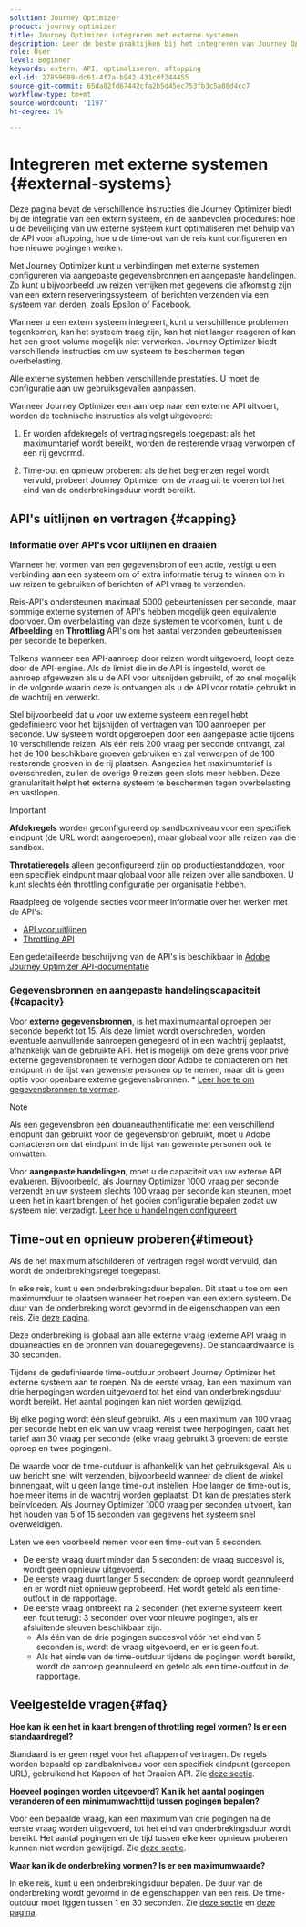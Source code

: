 ```yaml
---
solution: Journey Optimizer
product: journey optimizer
title: Journey Optimizer integreren met externe systemen
description: Leer de beste praktijken bij het integreren van Journey Optimizer met externe systemen
role: User
level: Beginner
keywords: extern, API, optimaliseren, aftopping
exl-id: 27859689-dc61-4f7a-b942-431cdf244455
source-git-commit: 65da82fd67442cfa2b5d45ec753fb3c5a86d4cc7
workflow-type: tm+mt
source-wordcount: '1197'
ht-degree: 1%

---
```


# Integreren met externe systemen {#external-systems}

Deze pagina bevat de verschillende instructies die Journey Optimizer biedt bij de integratie van een extern systeem, en de aanbevolen procedures: hoe u de beveiliging van uw externe systeem kunt optimaliseren met behulp van de API voor aftopping, hoe u de time-out van de reis kunt configureren en hoe nieuwe pogingen werken.

Met Journey Optimizer kunt u verbindingen met externe systemen configureren via aangepaste gegevensbronnen en aangepaste handelingen. Zo kunt u bijvoorbeeld uw reizen verrijken met gegevens die afkomstig zijn van een extern reserveringssysteem, of berichten verzenden via een systeem van derden, zoals Epsilon of Facebook.

Wanneer u een extern systeem integreert, kunt u verschillende problemen tegenkomen, kan het systeem traag zijn, kan het niet langer reageren of kan het een groot volume mogelijk niet verwerken. Journey Optimizer biedt verschillende instructies om uw systeem te beschermen tegen overbelasting.

Alle externe systemen hebben verschillende prestaties. U moet de configuratie aan uw gebruiksgevallen aanpassen.

Wanneer Journey Optimizer een aanroep naar een externe API uitvoert, worden de technische instructies als volgt uitgevoerd:

1. Er worden afdekregels of vertragingsregels toegepast: als het maximumtarief wordt bereikt, worden de resterende vraag verworpen of een rij gevormd.

2. Time-out en opnieuw proberen: als de het begrenzen regel wordt vervuld, probeert Journey Optimizer om de vraag uit te voeren tot het eind van de onderbrekingsduur wordt bereikt.

## API&#39;s uitlijnen en vertragen {#capping}

### Informatie over API&#39;s voor uitlijnen en draaien

Wanneer het vormen van een gegevensbron of een actie, vestigt u een verbinding aan een systeem om of extra informatie terug te winnen om in uw reizen te gebruiken of berichten of API vraag te verzenden.

Reis-API&#39;s ondersteunen maximaal 5000 gebeurtenissen per seconde, maar sommige externe systemen of API&#39;s hebben mogelijk geen equivalente doorvoer. Om overbelasting van deze systemen te voorkomen, kunt u de **Afbeelding** en **Throttling** API&#39;s om het aantal verzonden gebeurtenissen per seconde te beperken.

Telkens wanneer een API-aanroep door reizen wordt uitgevoerd, loopt deze door de API-engine. Als de limiet die in de API is ingesteld, wordt de aanroep afgewezen als u de API voor uitsnijden gebruikt, of zo snel mogelijk in de volgorde waarin deze is ontvangen als u de API voor rotatie gebruikt in de wachtrij en verwerkt.

Stel bijvoorbeeld dat u voor uw externe systeem een regel hebt gedefinieerd voor het bijsnijden of vertragen van 100 aanroepen per seconde. Uw systeem wordt opgeroepen door een aangepaste actie tijdens 10 verschillende reizen. Als één reis 200 vraag per seconde ontvangt, zal het de 100 beschikbare groeven gebruiken en zal verwerpen of de 100 resterende groeven in de rij plaatsen. Aangezien het maximumtarief is overschreden, zullen de overige 9 reizen geen slots meer hebben. Deze granulariteit helpt het externe systeem te beschermen tegen overbelasting en vastlopen.

>[!IMPORTANT]
>
>**Afdekregels** worden geconfigureerd op sandboxniveau voor een specifiek eindpunt (de URL wordt aangeroepen), maar globaal voor alle reizen van die sandbox.
>
>**Throtatieregels** alleen geconfigureerd zijn op productiestanddozen, voor een specifiek eindpunt maar globaal voor alle reizen over alle sandboxen. U kunt slechts één throttling configuratie per organisatie hebben.

Raadpleeg de volgende secties voor meer informatie over het werken met de API&#39;s:

* [API voor uitlijnen](capping.md)
* [Throttling API](throttling.md)

Een gedetailleerde beschrijving van de API&#39;s is beschikbaar in [Adobe Journey Optimizer API-documentatie](https://developer.adobe.com/journey-optimizer-apis/references/journeys/)

### Gegevensbronnen en aangepaste handelingscapaciteit {#capacity}

Voor **externe gegevensbronnen**, is het maximumaantal oproepen per seconde beperkt tot 15. Als deze limiet wordt overschreden, worden eventuele aanvullende aanroepen genegeerd of in een wachtrij geplaatst, afhankelijk van de gebruikte API. Het is mogelijk om deze grens voor privé externe gegevensbronnen te verhogen door Adobe te contacteren om het eindpunt in de lijst van gewenste personen op te nemen, maar dit is geen optie voor openbare externe gegevensbronnen. * [Leer hoe te om gegevensbronnen te vormen](../datasource/about-data-sources.md).

>[!NOTE]
>
>Als een gegevensbron een douaneauthentificatie met een verschillend eindpunt dan gebruikt voor de gegevensbron gebruikt, moet u Adobe contacteren om dat eindpunt in de lijst van gewenste personen ook te omvatten.

Voor **aangepaste handelingen**, moet u de capaciteit van uw externe API evalueren. Bijvoorbeeld, als Journey Optimizer 1000 vraag per seconde verzendt en uw systeem slechts 100 vraag per seconde kan steunen, moet u een het in kaart brengen of het gooien configuratie bepalen zodat uw systeem niet verzadigt. [Leer hoe u handelingen configureert](../action/action.md)

## Time-out en opnieuw proberen{#timeout}

Als de het maximum afschilderen of vertragen regel wordt vervuld, dan wordt de onderbrekingsregel toegepast.

In elke reis, kunt u een onderbrekingsduur bepalen. Dit staat u toe om een maximumduur te plaatsen wanneer het roepen van een extern systeem. De duur van de onderbreking wordt gevormd in de eigenschappen van een reis. Zie [deze pagina](../building-journeys/journey-gs.md#timeout_and_error).

Deze onderbreking is globaal aan alle externe vraag (externe API vraag in douaneacties en de bronnen van douanegegevens). De standaardwaarde is 30 seconden.

Tijdens de gedefinieerde time-outduur probeert Journey Optimizer het externe systeem aan te roepen. Na de eerste vraag, kan een maximum van drie herpogingen worden uitgevoerd tot het eind van onderbrekingsduur wordt bereikt. Het aantal pogingen kan niet worden gewijzigd.

Bij elke poging wordt één sleuf gebruikt. Als u een maximum van 100 vraag per seconde hebt en elk van uw vraag vereist twee herpogingen, daalt het tarief aan 30 vraag per seconde (elke vraag gebruikt 3 groeven: de eerste oproep en twee pogingen).

De waarde voor de time-outduur is afhankelijk van het gebruiksgeval. Als u uw bericht snel wilt verzenden, bijvoorbeeld wanneer de client de winkel binnengaat, wilt u geen lange time-out instellen. Hoe langer de time-out is, hoe meer items in de wachtrij worden geplaatst. Dit kan de prestaties sterk beïnvloeden. Als Journey Optimizer 1000 vraag per seconden uitvoert, kan het houden van 5 of 15 seconden van gegevens het systeem snel overweldigen.

Laten we een voorbeeld nemen voor een time-out van 5 seconden.

* De eerste vraag duurt minder dan 5 seconden: de vraag succesvol is, wordt geen opnieuw uitgevoerd.
* De eerste vraag duurt langer 5 seconden: de oproep wordt geannuleerd en er wordt niet opnieuw geprobeerd. Het wordt geteld als een time-outfout in de rapportage.
* De eerste vraag ontbreekt na 2 seconden (het externe systeem keert een fout terug): 3 seconden over voor nieuwe pogingen, als er afsluitende sleuven beschikbaar zijn.
   * Als één van de drie pogingen succesvol vóór het eind van 5 seconden is, wordt de vraag uitgevoerd, en er is geen fout.
   * Als het einde van de time-outduur tijdens de pogingen wordt bereikt, wordt de aanroep geannuleerd en geteld als een time-outfout in de rapportage.

## Veelgestelde vragen{#faq}

**Hoe kan ik een het in kaart brengen of throttling regel vormen? Is er een standaardregel?**

Standaard is er geen regel voor het aftappen of vertragen. De regels worden bepaald op zandbakniveau voor een specifiek eindpunt (geroepen URL), gebruikend het Kappen of het Draaien API. Zie [deze sectie](../configuration/external-systems.md#capping).

**Hoeveel pogingen worden uitgevoerd? Kan ik het aantal pogingen veranderen of een minimumwachttijd tussen pogingen bepalen?**

Voor een bepaalde vraag, kan een maximum van drie pogingen na de eerste vraag worden uitgevoerd, tot het eind van onderbrekingsduur wordt bereikt. Het aantal pogingen en de tijd tussen elke keer opnieuw proberen kunnen niet worden gewijzigd. Zie [deze sectie](../configuration/external-systems.md#timeout).

**Waar kan ik de onderbreking vormen? Is er een maximumwaarde?**

In elke reis, kunt u een onderbrekingsduur bepalen. De duur van de onderbreking wordt gevormd in de eigenschappen van een reis. De time-outduur moet liggen tussen 1 en 30 seconden. Zie [deze sectie](../configuration/external-systems.md#timeout) en [deze pagina](../building-journeys/journey-gs.md#timeout_and_error).